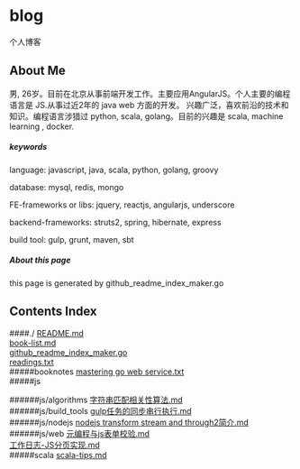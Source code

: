 # blog
个人博客

## About Me
男, 26岁。目前在北京从事前端开发工作。主要应用AngularJS。个人主要的编程语言是 JS.从事过近2年的 java web 方面的开发。
兴趣广泛，喜欢前沿的技术和知识。编程语言涉猎过 python, scala, golang。目前的兴趣是 scala, machine learning , docker.

##### keywords
language: javascript, java, scala, python, golang, groovy

database: mysql, redis, mongo

FE-frameworks or libs: jquery, reactjs, angularjs, underscore

backend-frameworks: struts2, spring, hibernate, express

build tool: gulp, grunt, maven, sbt

##### About this page
this page is generated by github_readme_index_maker.go

## Contents Index
####./
[README.md](./README.md)  
[book-list.md](./book-list.md)  
[github_readme_index_maker.go](./github_readme_index_maker.go)  
[readings.txt](./readings.txt)  
#####booknotes
[mastering go web service.txt](./booknotes/mastering%20go%20web%20service.txt)  
#####js

######js/algorithms
[字符串匹配相关性算法.md](./js/algorithms/%E5%AD%97%E7%AC%A6%E4%B8%B2%E5%8C%B9%E9%85%8D%E7%9B%B8%E5%85%B3%E6%80%A7%E7%AE%97%E6%B3%95.md)  
######js/build_tools
[gulp任务的同步串行执行.md](./js/build_tools/gulp%E4%BB%BB%E5%8A%A1%E7%9A%84%E5%90%8C%E6%AD%A5%E4%B8%B2%E8%A1%8C%E6%89%A7%E8%A1%8C.md)  
######js/nodejs
[nodejs transform stream and through2简介.md](./js/nodejs/nodejs%20transform%20stream%20and%20through2%E7%AE%80%E4%BB%8B.md)  
######js/web
[元编程与js表单校验.md](./js/web/%E5%85%83%E7%BC%96%E7%A8%8B%E4%B8%8Ejs%E8%A1%A8%E5%8D%95%E6%A0%A1%E9%AA%8C.md)  
[工作日志-JS分页实现.md](./js/web/%E5%B7%A5%E4%BD%9C%E6%97%A5%E5%BF%97-JS%E5%88%86%E9%A1%B5%E5%AE%9E%E7%8E%B0.md)  
#####scala
[scala-tips.md](./scala/scala-tips.md)  

